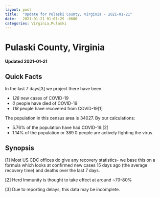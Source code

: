 ```yaml
---
layout: post
title:  "Update for Pulaski County, Virginia - 2021-01-21"
date:   2021-01-21 01:01:29 -0600
categories: Virginia,Pulaski
---
```


# Pulaski County, Virginia
#### Updated 2021-01-21

## Quick Facts

In the last 7 days[3] we project there have been
- *128* new cases of COVID-19
- *0* people have died of COVID-19
- *118* people have recovered from COVID-19[1]

The population in this census area is 34027. By our calculations:
- 5.76% of the population have had COVID-19.[2]
- 1.14% of the population or 389.0 people are actively fighting the virus.

## Synopsis




[1] Most US CDC offices do give any recovery statistics- we base this on a formula which looks at confirmed new cases
15 days ago (the average recovery time) and deaths over the last 7 days.

[2] Herd Immunity is thought to take effect at around ~70-80%

[3] Due to reporting delays, this data may be incomplete.
 
    